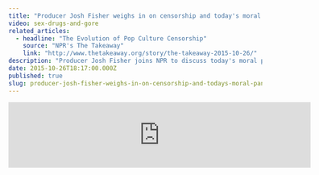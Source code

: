 ```yaml
---
title: "Producer Josh Fisher weighs in on censorship and today's moral panic "
video: sex-drugs-and-gore
related_articles:
  - headline: "The Evolution of Pop Culture Censorship"
    source: "NPR's The Takeaway"
    link: "http://www.thetakeaway.org/story/the-takeaway-2015-10-26/"
description: "Producer Josh Fisher joins NPR to discuss today's moral panic and the evolution of pop culture censorship"
date: 2015-10-26T18:17:00.000Z
published: true
slug: producer-josh-fisher-weighs-in-on-censorship-and-todays-moral-panic
---
```


<iframe width="600" height="130" frameborder="0" scrolling="no" src="https://www.wnyc.org/widgets/ondemand_player/takeaway/#file=%2Faudio%2Fxspf%2F540877%2F"></iframe>


